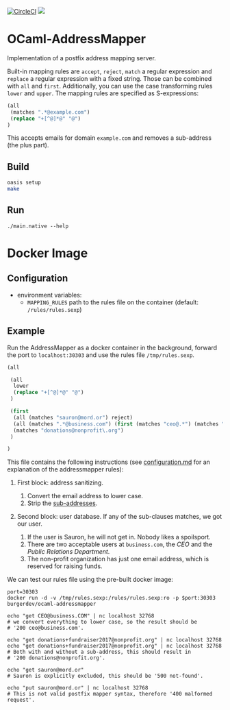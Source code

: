 [![CircleCI](https://circleci.com/gh/burgerdev/ocaml-addressmapper.svg?style=svg)](https://circleci.com/gh/burgerdev/ocaml-addressmapper) 
[![](https://images.microbadger.com/badges/image/burgerdev/ocaml-addressmapper.svg)](https://microbadger.com/images/burgerdev/ocaml-addressmapper "MicroBadger")

# OCaml-AddressMapper

Implementation of a postfix address mapping server.

Built-in mapping rules are `accept`, `reject`, `match` a regular expression
and `replace` a regular expression with a fixed string. Those can be combined
with `all` and `first`. Additionally, you can use the case transforming rules
`lower` and `upper`. The mapping rules are specified as S-expressions:

```lisp
(all
 (matches ".*@example.com")
 (replace "+[^@]*@" "@")
)
```

This accepts emails for domain `example.com` and removes a sub-address (the
plus part).

## Build

```bash
oasis setup
make
```

## Run

```
./main.native --help
```

# Docker Image

## Configuration

  * environment variables:
    - `MAPPING_RULES`
      path to the rules file on the container (default: `/rules/rules.sexp`)

## Example 

Run the AddressMapper as a docker container in the background, forward the port
to `localhost:30303` and use the rules file `/tmp/rules.sexp`.

```lisp
(all

 (all
  lower
  (replace "+[^@]*@" "@")
 )

 (first
  (all (matches "sauron@mord.or") reject)
  (all (matches ".*@business.com") (first (matches "ceo@.*") (matches "pr@.*")))
  (matches "donations@nonprofit\.org")
 )

)
```

This file contains the following instructions (see 
[configuration.md](configuration.md) for an explanation of the addressmapper
rules):

  1. First block: address sanitizing.

     1. Convert the email address to lower case.
	 2. Strip the [sub-addresses](https://en.wikipedia.org/wiki/Email_address#Sub-addressing).
  2. Second block: user database. If any of the sub-clauses matches, we got our 
     user.

     1. If the user is Sauron, he will not get in. Nobody likes a spoilsport.
	 2. There are two acceptable users at `business.com`, the *CEO* and the 
        *Public Relations Department*.
     3. The non-profit organization has just one email address, which is reserved
        for raising funds.

We can test our rules file using the pre-built docker image:

```
port=30303
docker run -d -v /tmp/rules.sexp:/rules/rules.sexp:ro -p $port:30303 burgerdev/ocaml-addressmapper

echo "get CEO@business.COM" | nc localhost 32768
# we convert everything to lower case, so the result should be 
# '200 ceo@business.com'.

echo "get donations+fundraiser2017@nonprofit.org" | nc localhost 32768
echo "get donations+fundraiser2017@nonprofit.org" | nc localhost 32768
# Both with and without a sub-address, this should result in 
# '200 donations@nonprofit.org'.

echo "get sauron@mord.or"
# Sauron is explicitly excluded, this should be '500 not-found'.

echo "put sauron@mord.or" | nc localhost 32768
# This is not valid postfix mapper syntax, therefore '400 malformed request'.
```



